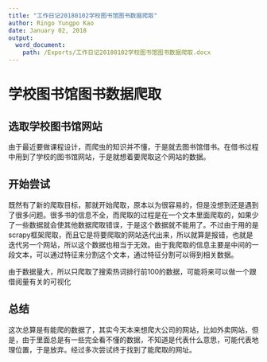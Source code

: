 ```yaml
---
title: "工作日记20180102学校图书馆图书数据爬取"
author: Ringo Yungpo Kao
date: January 02, 2018
output:
  word_document:
    path: /Exports/工作日记20180102学校图书馆图书数据爬取.docx
---
```

# 学校图书馆图书数据爬取

## 选取学校图书馆网站
由于最近要做课程设计，而爬虫的知识并不懂，于是就去图书馆借书。在借书过程中用到了学校的图书馆网站，于是就想着要爬取这个网站的数据。

## 开始尝试
既然有了新的爬取目标，那就开始爬取，原本以为很容易的，但是没想到还是遇到了很多问题。很多书的信息不全，而爬取的过程是在一个文本里面爬取的，如果少了一些数据就会使其他数据爬取错误，于是这个数据就不能用了。不过由于用的是scrapy框架爬取，而且它是将要爬取的网站迭代出来，所以就算是报错，也就是迭代另一个网站，所以这个数据也相当于无效。由于我爬取的信息主要是中间的一段文本，可以通过特征来分割这个文本，通过特征分割可以得到相关数据。

由于数据量大，所以只爬取了搜索热词排行前100的数据，可能将来可以做一个跟借阅量有关的可视化

## 总结
这次总算是有能爬的数据了，其实今天本来想爬大公司的网站，比如外卖网站，但是，由于里面总是有一些完全看不懂的数据，不知道是代表什么意思，可能代表地理位置，于是放弃。经过多次尝试终于找到了能爬取的网址。
